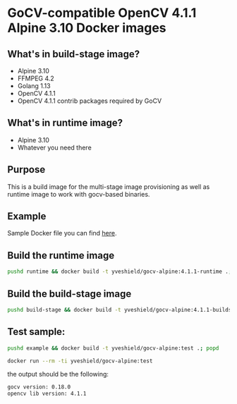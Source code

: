 # GoCV-compatible OpenCV 4.1.1 Alpine 3.10 Docker images

## What's in build-stage image?

 - Alpine 3.10
 - FFMPEG 4.2
 - Golang 1.13
 - OpenCV 4.1.1
 - OpenCV 4.1.1 contrib packages required by GoCV

## What's in runtime image?

 - Alpine 3.10
 - Whatever you need there

## Purpose

This is a build image for the multi-stage image provisioning as well as runtime image to work with gocv-based binaries.

## Example

Sample Docker file you can find [here](example/Dockerfile).

## Build the runtime image

```bash
pushd runtime && docker build -t yveshield/gocv-alpine:4.1.1-runtime .; popd
```

## Build the build-stage image

```bash
pushd build-stage && docker build -t yveshield/gocv-alpine:4.1.1-buildstage .; popd
```

## Test sample:

```bash
pushd example && docker build -t yveshield/gocv-alpine:test .; popd
```
```bash
docker run --rm -ti yveshield/gocv-alpine:test
```

the output should be the following:
```bash
gocv version: 0.18.0
opencv lib version: 4.1.1
```
